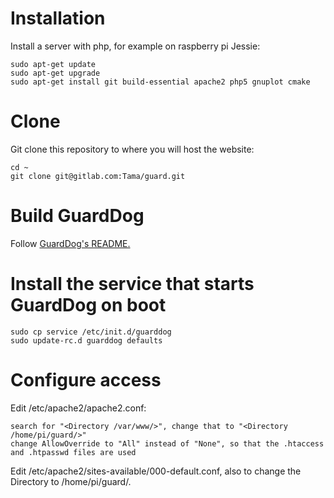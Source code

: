 # Installation

Install a server with php, for example on raspberry pi Jessie:

```
sudo apt-get update
sudo apt-get upgrade
sudo apt-get install git build-essential apache2 php5 gnuplot cmake
```

# Clone

Git clone this repository to where you will host the website:

```
cd ~
git clone git@gitlab.com:Tama/guard.git
```

# Build GuardDog

Follow [GuardDog's README.](https://github.com/TamaHobbit/GuardDog/blob/master/GuardDog/README.md)

# Install the service that starts GuardDog on boot

```
sudo cp service /etc/init.d/guarddog
sudo update-rc.d guarddog defaults
```

# Configure access

Edit /etc/apache2/apache2.conf:

```
search for "<Directory /var/www/>", change that to "<Directory /home/pi/guard/>"
change AllowOverride to "All" instead of "None", so that the .htaccess and .htpasswd files are used
```

Edit /etc/apache2/sites-available/000-default.conf, also to change the Directory to /home/pi/guard/.
